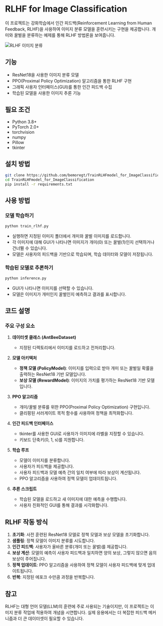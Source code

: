 # RLHF for Image Classification

이 프로젝트는 강화학습에서 인간 피드백(Reinforcement Learning from Human Feedback, RLHF)을 사용하여 이미지 분류 모델을 훈련시키는 구현을 제공합니다. 개미와 꿀벌을 분류하는 예제를 통해 RLHF 방법론을 보여줍니다.

![RLHF 이미지 분류](https://raw.githubusercontent.com/bemoregt/TrainRLHFmodel_for_ImageClassification/main/docs/rlhf_flow.png)

## 기능

- ResNet18을 사용한 이미지 분류 모델
- PPO(Proximal Policy Optimization) 알고리즘을 통한 RLHF 구현
- 그래픽 사용자 인터페이스(GUI)를 통한 인간 피드백 수집
- 학습된 모델을 사용한 이미지 추론 기능

## 필요 조건

- Python 3.8+
- PyTorch 2.0+
- torchvision
- numpy
- Pillow
- tkinter

## 설치 방법

```bash
git clone https://github.com/bemoregt/TrainRLHFmodel_for_ImageClassification.git
cd TrainRLHFmodel_for_ImageClassification
pip install -r requirements.txt
```

## 사용 방법

### 모델 학습하기

```bash
python train_rlhf.py
```

- 실행하면 지정된 이미지 폴더에서 개미와 꿀벌 이미지를 로드합니다.
- 각 이미지에 대해 GUI가 나타나면 이미지가 개미(0) 또는 꿀벌(1)인지 선택하거나 건너뛸 수 있습니다.
- 모델은 사용자의 피드백을 기반으로 학습되며, 학습 데이터와 모델이 저장됩니다.

### 학습된 모델로 추론하기

```bash
python inference.py
```

- GUI가 나타나면 이미지를 선택할 수 있습니다.
- 모델은 이미지가 개미인지 꿀벌인지 예측하고 결과를 표시합니다.

## 코드 설명

### 주요 구성 요소

1. **데이터셋 클래스 (AntBeeDataset)**
   - 지정된 디렉토리에서 이미지를 로드하고 전처리합니다.

2. **모델 아키텍처**
   - **정책 모델 (PolicyModel)**: 이미지를 입력으로 받아 개미 또는 꿀벌일 확률을 출력하는 ResNet18 기반 모델입니다.
   - **보상 모델 (RewardModel)**: 이미지의 가치를 평가하는 ResNet18 기반 모델입니다.

3. **PPO 알고리즘**
   - 개미/꿀벌 분류를 위한 PPO(Proximal Policy Optimization) 구현입니다.
   - 클리핑된 서러게이트 목적 함수를 사용하여 정책을 최적화합니다.

4. **인간 피드백 인터페이스**
   - tkinter를 사용한 GUI로 사용자가 이미지에 라벨을 지정할 수 있습니다.
   - 키보드 단축키(0, 1, s)를 지원합니다.

5. **학습 루프**
   - 모델이 이미지를 분류합니다.
   - 사용자가 피드백을 제공합니다.
   - 사용자 피드백과 모델 예측 간의 일치 여부에 따라 보상이 계산됩니다.
   - PPO 알고리즘을 사용하여 정책 모델이 업데이트됩니다.

6. **추론 스크립트**
   - 학습된 모델을 로드하고 새 이미지에 대한 예측을 수행합니다.
   - 사용자 친화적인 GUI를 통해 결과를 시각화합니다.

## RLHF 작동 방식

1. **초기화**: 사전 훈련된 ResNet18 모델로 정책 모델과 보상 모델을 초기화합니다.
2. **샘플링**: 정책 모델이 이미지 분류를 시도합니다.
3. **인간 피드백**: 사용자가 올바른 분류(개미 또는 꿀벌)를 제공합니다.
4. **보상 계산**: 모델의 예측이 사용자 피드백과 일치하면 양의 보상, 그렇지 않으면 음의 보상이 주어집니다.
5. **정책 업데이트**: PPO 알고리즘을 사용하여 정책 모델이 사용자 피드백에 맞게 업데이트됩니다.
6. **반복**: 지정된 에포크 수만큼 과정을 반복합니다.

## 참고

RLHF는 대형 언어 모델(LLM)의 훈련에 주로 사용되는 기술이지만, 이 프로젝트는 이미지 분류 작업에 적용하여 개념을 시연합니다. 실제 응용에서는 더 복잡한 피드백 메커니즘과 더 큰 데이터셋이 필요할 수 있습니다.